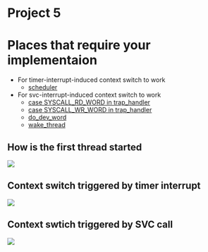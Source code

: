 # Project 5

# Places that require your implementaion
- For timer-interrupt-induced context switch to work
    - [scheduler](https://github.com/sklaw/enee447project5_hw_template_Shuangqi_sessions/blob/master/threads.c#L109-L153)
- For svc-interrupt-induced context switch to work
    - [case SYSCALL_RD_WORD in trap_handler](https://github.com/sklaw/enee447project5_hw_template_Shuangqi_sessions/blob/master/threads.c#L157-L179)
    - [case SYSCALL_WR_WORD in trap_handler](https://github.com/sklaw/enee447project5_hw_template_Shuangqi_sessions/blob/master/trap_handlers.c#L62-L74)
    - [do_dev_word](https://github.com/sklaw/enee447project5_hw_template_Shuangqi_sessions/blob/master/io.c#L276-L309)
    - [wake_thread](https://github.com/sklaw/enee447project5_hw_template_Shuangqi_sessions/blob/master/threads.c#L157-L179)

## How is the first thread started
![](https://github.com/sklaw/enee447project5_hw_template_Shuangqi_sessions/blob/master/images_used_by_README/how_the_first_thread_is_started.jpg)

## Context switch triggered by timer interrupt
![](https://github.com/sklaw/enee447project5_hw_template_Shuangqi_sessions/blob/master/images_used_by_README/context_swtich_triggered_by_timer_interrupt.jpg)

## Context swtich triggered by SVC call
![](https://github.com/sklaw/enee447project5_hw_template_Shuangqi_sessions/blob/master/images_used_by_README/context_switch_triggered_by_svc_call.jpg)
